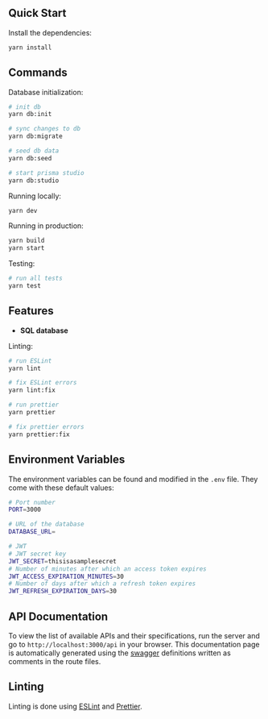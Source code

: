 ## Quick Start
Install the dependencies:

```bash
yarn install
```
## Commands

Database initialization:

```bash
# init db
yarn db:init

# sync changes to db
yarn db:migrate

# seed db data
yarn db:seed

# start prisma studio
yarn db:studio
```

Running locally:

```bash
yarn dev
```

Running in production:

```bash
yarn build
yarn start
```

Testing:

```bash
# run all tests
yarn test
```


## Features

- **SQL database**

Linting:

```bash
# run ESLint
yarn lint

# fix ESLint errors
yarn lint:fix

# run prettier
yarn prettier

# fix prettier errors
yarn prettier:fix
```

## Environment Variables

The environment variables can be found and modified in the `.env` file. They come with these default values:

```bash
# Port number
PORT=3000

# URL of the database
DATABASE_URL=

# JWT
# JWT secret key
JWT_SECRET=thisisasamplesecret
# Number of minutes after which an access token expires
JWT_ACCESS_EXPIRATION_MINUTES=30
# Number of days after which a refresh token expires
JWT_REFRESH_EXPIRATION_DAYS=30
```

## API Documentation

To view the list of available APIs and their specifications, run the server and go to `http://localhost:3000/api` in your browser. This documentation page is automatically generated using the [swagger](https://swagger.io/) definitions written as comments in the route files.

## Linting

Linting is done using [ESLint](https://eslint.org/) and [Prettier](https://prettier.io).
